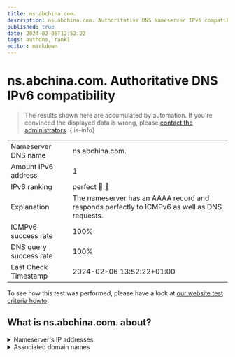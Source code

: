 ```yaml
---
title: ns.abchina.com.
description: ns.abchina.com. Authoritative DNS Nameserver IPv6 compatibility
published: true
date: 2024-02-06T12:52:22
tags: authdns, rank1
editor: markdown
---
```


# ns.abchina.com. Authoritative DNS IPv6 compatibility

> The results shown here are accumulated by automation. If you're convinced the displayed data is wrong, please [contact the administrators](/howto/chat). 
{.is-info}




|   |   |
| - | - |
| Nameserver DNS name | ns.abchina.com.
| Amount IPv6 address | 1
| IPv6 ranking | perfect :1st_place_medal: [🔗](/howto/ranking) |
| Explanation | The nameserver has an AAAA record and responds perfectly to ICMPv6 as well as DNS requests. |
| ICMPv6 success rate | 100%|
| DNS query success rate | 100% |
| Last Check Timestamp | 2024-02-06 13:52:22+01:00 |

To see how this test was performed, please have a look at [our website test criteria howto](/howto/testcriteria/authdns)!


## What is ns.abchina.com. about?




<details>
<summary>Nameserver's IP addresses</summary>

240e:83:9003:8000::8007

</details>



<details>
<summary>Associated domain names</summary>

www.abchina.com

</details>
